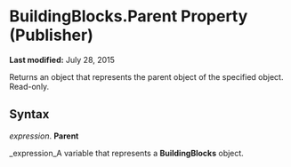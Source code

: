 
# BuildingBlocks.Parent Property (Publisher)

 **Last modified:** July 28, 2015

Returns an object that represents the parent object of the specified object. Read-only.

## Syntax

 _expression_. **Parent**

 _expression_A variable that represents a  **BuildingBlocks** object.

